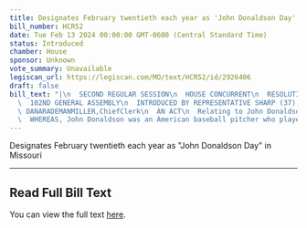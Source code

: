 ```yaml
---
title: Designates February twentieth each year as 'John Donaldson Day' in Missouri
bill_number: HCR52
date: Tue Feb 13 2024 00:00:00 GMT-0600 (Central Standard Time)
status: Introduced
chamber: House
sponsor: Unknown
vote_summary: Unavailable
legiscan_url: https://legiscan.com/MO/text/HCR52/id/2926406
draft: false
bill_text: "|\n  SECOND REGULAR SESSION\n  HOUSE CONCURRENT\n  RESOLUTION NO. 52\n\
  \  102ND GENERAL ASSEMBLY\n  INTRODUCED BY REPRESENTATIVE SHARP (37).\n  5634H.01I\
  \ DANARADEMANMILLER,ChiefClerk\n  AN ACT\n  Relating to John Donaldson day.\n  BeitenactedbytheGeneralAssemblyofthestateofMissouri,asfollows:\n\
  \  WHEREAS, John Donaldson was an American baseball pitcher who played on a"
---
```

Designates February twentieth each year as "John Donaldson Day" in Missouri

---

## Read Full Bill Text

You can view the full text [here](https://legiscan.com/MO/text/HCR52/id/2926406).
